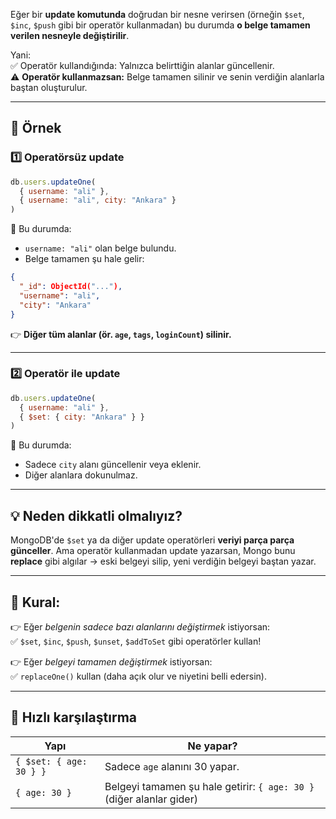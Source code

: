 
Eğer bir **update komutunda** doğrudan bir nesne verirsen (örneğin `$set`, `$inc`, `$push` gibi bir operatör kullanmadan) bu durumda **o belge tamamen verilen nesneyle değiştirilir**.

Yani:  
✅ Operatör kullandığında: Yalnızca belirttiğin alanlar güncellenir.  
⚠ **Operatör kullanmazsan:** Belge tamamen silinir ve senin verdiğin alanlarla baştan oluşturulur.

---

## 🔑 Örnek

### 1️⃣ **Operatörsüz update**

```js
db.users.updateOne(
  { username: "ali" },
  { username: "ali", city: "Ankara" }
)
```

📌 Bu durumda:

- `username: "ali"` olan belge bulundu.
- Belge tamamen şu hale gelir:

```json
{
  "_id": ObjectId("..."), 
  "username": "ali",
  "city": "Ankara"
}
```

👉 **Diğer tüm alanlar (ör. `age`, `tags`, `loginCount`) silinir.**

---

### 2️⃣ **Operatör ile update**

```js
db.users.updateOne(
  { username: "ali" },
  { $set: { city: "Ankara" } }
)
```

📌 Bu durumda:

- Sadece `city` alanı güncellenir veya eklenir.
- Diğer alanlara dokunulmaz.

---

## 💡 Neden dikkatli olmalıyız?

MongoDB'de `$set` ya da diğer update operatörleri **veriyi parça parça günceller**. Ama operatör kullanmadan update yazarsan, Mongo bunu **replace** gibi algılar → eski belgeyi silip, yeni verdiğin belgeyi baştan yazar.

---

## 📝 Kural:

👉 Eğer _belgenin sadece bazı alanlarını değiştirmek_ istiyorsan:  
✅ `$set`, `$inc`, `$push`, `$unset`, `$addToSet` gibi operatörler kullan!

👉 Eğer _belgeyi tamamen değiştirmek_ istiyorsan:  
✅ `replaceOne()` kullan (daha açık olur ve niyetini belli edersin).

---

## 📌 Hızlı karşılaştırma

|Yapı|Ne yapar?|
|---|---|
|`{ $set: { age: 30 } }`|Sadece `age` alanını 30 yapar.|
|`{ age: 30 }`|Belgeyi tamamen şu hale getirir: `{ age: 30 }` (diğer alanlar gider)|
